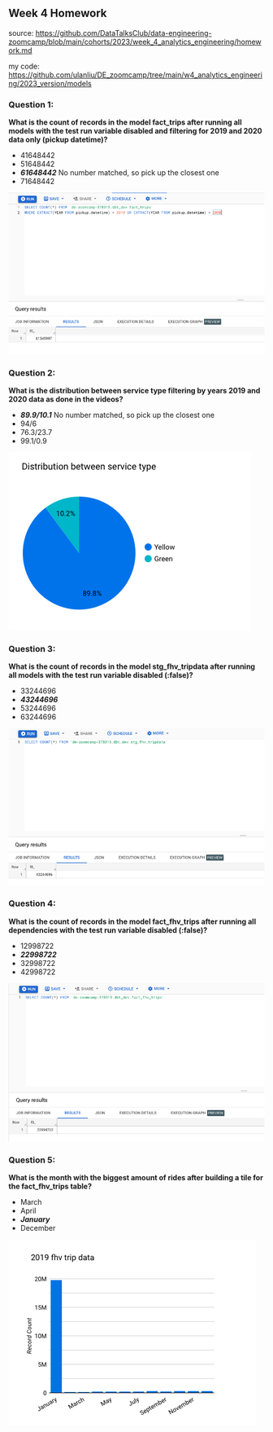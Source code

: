 ## Week 4 Homework 
source: https://github.com/DataTalksClub/data-engineering-zoomcamp/blob/main/cohorts/2023/week_4_analytics_engineering/homework.md   

my code: https://github.com/ulanliu/DE_zoomcamp/tree/main/w4_analytics_engineering/2023_version/models

### Question 1: 

**What is the count of records in the model fact_trips after running all models with the test run variable disabled and filtering for 2019 and 2020 data only (pickup datetime)?** 

- 41648442
- 51648442
- **_61648442_** No number matched, so pick up the closest one
- 71648442

![Question 1](image/w4_q1.png)  

### Question 2: 

**What is the distribution between service type filtering by years 2019 and 2020 data as done in the videos?**

- **_89.9/10.1_** No number matched, so pick up the closest one
- 94/6
- 76.3/23.7
- 99.1/0.9

![Question 2](image/w4_q2.png)

### Question 3: 

**What is the count of records in the model stg_fhv_tripdata after running all models with the test run variable disabled (:false)?**  

- 33244696
- **_43244696_**
- 53244696
- 63244696

![Question 3](image/w4_q3.png)

### Question 4: 

**What is the count of records in the model fact_fhv_trips after running all dependencies with the test run variable disabled (:false)?**  

- 12998722
- **_22998722_**
- 32998722
- 42998722

![Question 4](image/w4_q4.png)

### Question 5: 

**What is the month with the biggest amount of rides after building a tile for the fact_fhv_trips table?**

- March
- April
- **_January_**
- December

![Question 5](image/w4_q5.png)